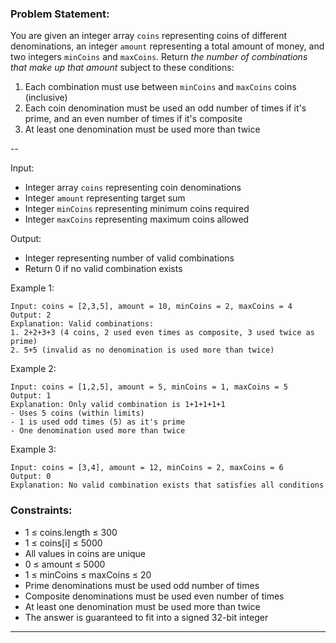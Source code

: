 ### Problem Statement:

You are given an integer array `coins` representing coins of different denominations, an integer `amount` representing a total amount of money, and two integers `minCoins` and `maxCoins`. Return *the number of combinations that make up that amount* subject to these conditions:
1. Each combination must use between `minCoins` and `maxCoins` coins (inclusive)
2. Each coin denomination must be used an odd number of times if it's prime, and an even number of times if it's composite
3. At least one denomination must be used more than twice

--

Input:
- Integer array `coins` representing coin denominations
- Integer `amount` representing target sum
- Integer `minCoins` representing minimum coins required
- Integer `maxCoins` representing maximum coins allowed

Output:
- Integer representing number of valid combinations
- Return 0 if no valid combination exists

Example 1:
```
Input: coins = [2,3,5], amount = 10, minCoins = 2, maxCoins = 4
Output: 2
Explanation: Valid combinations:
1. 2+2+3+3 (4 coins, 2 used even times as composite, 3 used twice as prime)
2. 5+5 (invalid as no denomination is used more than twice)
```

Example 2:
```
Input: coins = [1,2,5], amount = 5, minCoins = 1, maxCoins = 5
Output: 1
Explanation: Only valid combination is 1+1+1+1+1
- Uses 5 coins (within limits)
- 1 is used odd times (5) as it's prime
- One denomination used more than twice
```

Example 3:
```
Input: coins = [3,4], amount = 12, minCoins = 2, maxCoins = 6
Output: 0
Explanation: No valid combination exists that satisfies all conditions
```

### Constraints:
- 1 ≤ coins.length ≤ 300
- 1 ≤ coins[i] ≤ 5000
- All values in coins are unique
- 0 ≤ amount ≤ 5000
- 1 ≤ minCoins ≤ maxCoins ≤ 20
- Prime denominations must be used odd number of times
- Composite denominations must be used even number of times
- At least one denomination must be used more than twice
- The answer is guaranteed to fit into a signed 32-bit integer
---
